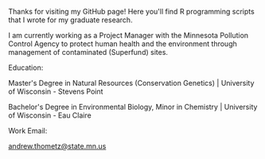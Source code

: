 Thanks for visiting my GitHub page! Here you'll find R programming scripts that I wrote for my graduate research.

I am currently working as a Project Manager with the Minnesota Pollution Control Agency to protect human health and the environment through management of contaminated (Superfund) sites.

Education:

Master's Degree in Natural Resources (Conservation Genetics) | University of Wisconsin - Stevens Point

Bachelor's Degree in Environmental Biology, Minor in Chemistry | University of Wisconsin - Eau Claire

Work Email:

andrew.thometz@state.mn.us

<!---
andrewthometz/andrewthometz is a ✨ special ✨ repository because its `README.md` (this file) appears on your GitHub profile.
You can click the Preview link to take a look at your changes.
--->
